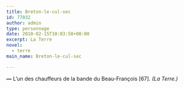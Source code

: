 ```yaml
---
title: Breton-le-cul-sec
id: 77032
author: admin
type: personnage
date: 2010-02-15T10:03:58+00:00
excerpt: La Terre
novel:
  - terre
main_name: Breton-le-cul-sec

---
```

**—** L&rsquo;un des chauffeurs de la bande du Beau-François [67]. _(La Terre.)_